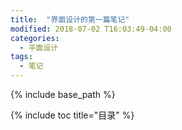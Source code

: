 ```yaml
---
title:  "界面设计的第一篇笔记"
modified: 2018-07-02 T16:03:49-04:00
categories: 
  - 平面设计
tags:
  - 笔记
---
```


{% include base_path %}

{% include toc title="目录" %}


